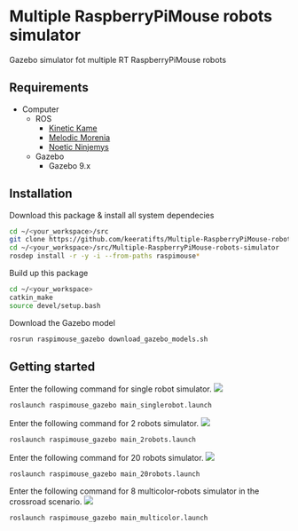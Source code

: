 # Multiple RaspberryPiMouse robots simulator
Gazebo simulator fot multiple RT RaspberryPiMouse robots

## Requirements

- Computer
  - ROS
    - [Kinetic Kame](http://wiki.ros.org/kinetic/Installation/Ubuntu)
    - [Melodic Morenia](http://wiki.ros.org/melodic/Installation/Ubuntu)
    - [Noetic Ninjemys](http://wiki.ros.org/noetic/Installation/Ubuntu)
  - Gazebo
    - Gazebo 9.x

## Installation

Download this package & install all system dependecies
```sh
cd ~/<your_workspace>/src
git clone https://github.com/keeratifts/Multiple-RaspberryPiMouse-robots-simulator.git
cd ~/<your_workspace>/src/Multiple-RaspberryPiMouse-robots-simulator
rosdep install -r -y -i --from-paths raspimouse*
```
Build up this package
```sh
cd ~/<your_workspace>
catkin_make
source devel/setup.bash
```
Download the Gazebo model
```sh
rosrun raspimouse_gazebo download_gazebo_models.sh
```

## Getting started
Enter the following command for single robot simulator.
<img src= https://user-images.githubusercontent.com/76491592/163380533-5103b6ea-b992-492e-9933-5321be3ad36c.png>
```sh
roslaunch raspimouse_gazebo main_singlerobot.launch 
```
Enter the following command for 2 robots simulator.
<img src= https://user-images.githubusercontent.com/76491592/163373737-49ad4113-e28f-4b1a-8045-f6bcfc0de880.png>
```sh
roslaunch raspimouse_gazebo main_2robots.launch
```
Enter the following command for 20 robots simulator.
<img src= https://user-images.githubusercontent.com/76491592/163380538-98233b19-4b15-424c-88c8-25b922b0ae73.png>
```sh
roslaunch raspimouse_gazebo main_20robots.launch
```
Enter the following command for 8 multicolor-robots simulator in the crossroad scenario.
<img src= https://user-images.githubusercontent.com/76491592/163380323-3e26d3a3-fa07-47b1-ad64-1b29eac75bc6.png>
```sh
roslaunch raspimouse_gazebo main_multicolor.launch 
```



